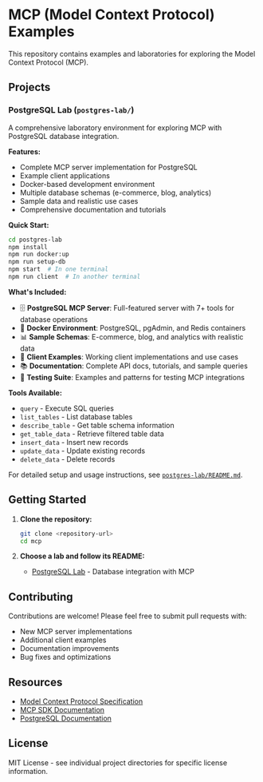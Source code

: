 # MCP (Model Context Protocol) Examples

This repository contains examples and laboratories for exploring the Model Context Protocol (MCP).

## Projects

### PostgreSQL Lab (`postgres-lab/`)

A comprehensive laboratory environment for exploring MCP with PostgreSQL database integration.

**Features:**
- Complete MCP server implementation for PostgreSQL
- Example client applications
- Docker-based development environment
- Multiple database schemas (e-commerce, blog, analytics)
- Sample data and realistic use cases
- Comprehensive documentation and tutorials

**Quick Start:**
```bash
cd postgres-lab
npm install
npm run docker:up
npm run setup-db
npm start  # In one terminal
npm run client  # In another terminal
```

**What's Included:**
- 🗄️ **PostgreSQL MCP Server**: Full-featured server with 7+ tools for database operations
- 🐳 **Docker Environment**: PostgreSQL, pgAdmin, and Redis containers
- 📊 **Sample Schemas**: E-commerce, blog, and analytics with realistic data
- 🔧 **Client Examples**: Working client implementations and use cases
- 📚 **Documentation**: Complete API docs, tutorials, and sample queries
- 🧪 **Testing Suite**: Examples and patterns for testing MCP integrations

**Tools Available:**
- `query` - Execute SQL queries
- `list_tables` - List database tables
- `describe_table` - Get table schema information
- `get_table_data` - Retrieve filtered table data
- `insert_data` - Insert new records
- `update_data` - Update existing records
- `delete_data` - Delete records

For detailed setup and usage instructions, see [`postgres-lab/README.md`](postgres-lab/README.md).

## Getting Started

1. **Clone the repository:**
   ```bash
   git clone <repository-url>
   cd mcp
   ```

2. **Choose a lab and follow its README:**
   - [PostgreSQL Lab](postgres-lab/README.md) - Database integration with MCP

## Contributing

Contributions are welcome! Please feel free to submit pull requests with:
- New MCP server implementations
- Additional client examples
- Documentation improvements
- Bug fixes and optimizations

## Resources

- [Model Context Protocol Specification](https://spec.modelcontextprotocol.io/)
- [MCP SDK Documentation](https://github.com/modelcontextprotocol/sdk)
- [PostgreSQL Documentation](https://www.postgresql.org/docs/)

## License

MIT License - see individual project directories for specific license information.